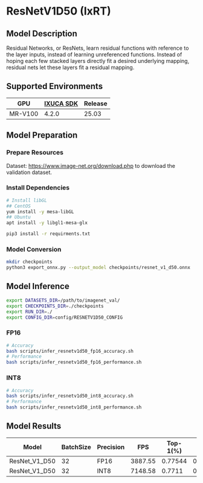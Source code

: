 # ResNetV1D50 (IxRT)

## Model Description

Residual Networks, or ResNets, learn residual functions with reference to the layer inputs, instead of learning unreferenced functions. Instead of hoping each few stacked layers directly fit a desired underlying mapping, residual nets let these layers fit a residual mapping.

## Supported Environments

| GPU    | [IXUCA SDK](https://gitee.com/deep-spark/deepspark#%E5%A4%A9%E6%95%B0%E6%99%BA%E7%AE%97%E8%BD%AF%E4%BB%B6%E6%A0%88-ixuca) | Release |
|--------|-----------|---------|
| MR-V100 | 4.2.0     |  25.03  |

## Model Preparation

### Prepare Resources

Dataset: <https://www.image-net.org/download.php> to download the validation dataset.

### Install Dependencies

```bash
# Install libGL
## CentOS
yum install -y mesa-libGL
## Ubuntu
apt install -y libgl1-mesa-glx

pip3 install -r requirments.txt
```

### Model Conversion

```bash
mkdir checkpoints
python3 export_onnx.py --output_model checkpoints/resnet_v1_d50.onnx
```

## Model Inference

```bash
export DATASETS_DIR=/path/to/imagenet_val/
export CHECKPOINTS_DIR=./checkpoints
export RUN_DIR=./
export CONFIG_DIR=config/RESNETV1D50_CONFIG
```

### FP16

```bash
# Accuracy
bash scripts/infer_resnetv1d50_fp16_accuracy.sh
# Performance
bash scripts/infer_resnetv1d50_fp16_performance.sh
```

### INT8

```bash
# Accuracy
bash scripts/infer_resnetv1d50_int8_accuracy.sh
# Performance
bash scripts/infer_resnetv1d50_int8_performance.sh
```

## Model Results

| Model         | BatchSize | Precision | FPS     | Top-1(%) | Top-5(%) |
| ------------- | --------- | --------- | ------- | -------- | -------- |
| ResNet_V1_D50 | 32        | FP16      | 3887.55 | 0.77544  | 0.93568  |
| ResNet_V1_D50 | 32        | INT8      | 7148.58 | 0.7711   | 0.93514  |
